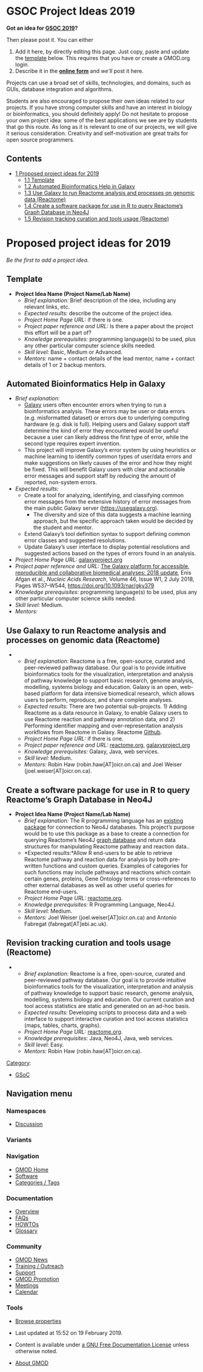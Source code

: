



<span id="top"></span>




# <span dir="auto">GSOC Project Ideas 2019</span>









**Got an idea for [GSOC 2019](GSoC "GSoC")?**

Then please post it. You can either

1.  Add it here, by directly editing this page. Just copy, paste and
    update the [template](#Template) below. This requires that you have
    or create a GMOD.org login.
2.  Describe it in the
    **<a href="http://bit.ly/gsoc-2019-ogi-propose" class="external text"
    rel="nofollow">online form</a>** and *we'll* post it here.

  
Projects can use a broad set of skills, technologies, and domains, such
as GUIs, database integration and algorithms.

Students are also encouraged to propose their own ideas related to our
projects. If you have strong computer skills and have an interest in
biology or bioinformatics, you should definitely apply! Do not hesitate
to propose your own project idea: some of the best applications we see
are by students that go this route. As long as it is relevant to one of
our projects, we will give it serious consideration. Creativity and
self-motivation are great traits for open source programmers.

  


## Contents



- [<span class="tocnumber">1</span> <span class="toctext">Proposed
  project ideas for 2019</span>](#Proposed_project_ideas_for_2019)
  - [<span class="tocnumber">1.1</span>
    <span class="toctext">Template</span>](#Template)
  - [<span class="tocnumber">1.2</span> <span class="toctext">Automated
    Bioinformatics Help in
    Galaxy</span>](#Automated_Bioinformatics_Help_in_Galaxy)
  - [<span class="tocnumber">1.3</span> <span class="toctext">Use Galaxy
    to run Reactome analysis and processes on genomic data
    (Reactome)</span>](#Use_Galaxy_to_run_Reactome_analysis_and_processes_on_genomic_data_.28Reactome.29)
  - [<span class="tocnumber">1.4</span> <span class="toctext">Create a
    software package for use in R to query Reactome’s Graph Database in
    Neo4J</span>](#Create_a_software_package_for_use_in_R_to_query_Reactome.E2.80.99s_Graph_Database_in_Neo4J)
  - [<span class="tocnumber">1.5</span> <span class="toctext">Revision
    tracking curation and tools usage
    (Reactome)</span>](#Revision_tracking_curation_and_tools_usage_.28Reactome.29)



# <span id="Proposed_project_ideas_for_2019" class="mw-headline">Proposed project ideas for 2019</span>

*Be the first to add a project idea.*

## <span id="Template" class="mw-headline">Template</span>

- **Project Idea Name (Project Name/Lab Name)**
  - *Brief explanation:* Brief description of the idea, including any
    relevant links, etc.
  - *Expected results:* describe the outcome of the project idea.
  - *Project Home Page URL:* if there is one.
  - *Project paper reference and URL:* Is there a paper about the
    project this effort will be a part of?
  - *Knowledge prerequisites:* programming language(s) to be used, plus
    any other particular computer science skills needed.
  - *Skill level:* Basic, Medium or Advanced.
  - *Mentors:* name + contact details of the lead mentor, name + contact
    details of 1 or 2 backup mentors.

  

## <span id="Automated_Bioinformatics_Help_in_Galaxy" class="mw-headline">Automated Bioinformatics Help in Galaxy</span>

- *Brief explanation:*
  - <a href="https://galaxyproject.org/" class="external text"
    rel="nofollow">Galaxy</a> users often encounter errors when trying
    to run a bioinformatics analysis. These errors may be user or data
    errors (e.g. misformatted dataset) or errors due to underlying
    computing hardware (e.g. disk is full). Helping users and Galaxy
    support staff determine the kind of error they encountered would be
    useful because a user can likely address the first type of error,
    while the second type requires expert invention.
  - This project will improve Galaxy’s error system by using heuristics
    or machine learning to identify common types of user/data errors and
    make suggestions on likely causes of the error and how they might be
    fixed. This will benefit Galaxy users with clear and actionable
    error messages and support staff by reducing the amount of reported,
    non-system errors.
- *Expected results:*
  - Create a tool for analyzing, identifying, and classifying common
    error messages from the extensive history of error messages from the
    main public Galaxy server
    (<a href="https://usegalaxy.org" class="external free"
    rel="nofollow">https://usegalaxy.org</a>).
    - The diversity and size of this data suggests a machine learning
      approach, but the specific approach taken would be decided by the
      student and mentor.
  - Extend Galaxy’s tool definition syntax to support defining common
    error classes and suggested resolutions.
  - Update Galaxy’s user interface to display potential resolutions and
    suggested actions based on the types of errors found in an analysis.
- *Project Home Page URL:*
  <a href="https://galaxyproject.org/" class="external text"
  rel="nofollow">galaxyproject.org</a>
- *Project paper reference and URL:*
  <a href="https://doi.org/10.1093/nar/gky379" class="external text"
  rel="nofollow">The Galaxy platform for accessible, reproducible and
  collaborative biomedical analyses: 2018 update</a>, Enis Afgan et al.,
  *Nucleic Acids Research*, Volume 46, Issue W1, 2 July 2018, Pages
  W537–W544,
  <a href="https://doi.org/10.1093/nar/gky379" class="external free"
  rel="nofollow">https://doi.org/10.1093/nar/gky379</a>
- *Knowledge prerequisites:* programming language(s) to be used, plus
  any other particular computer science skills needed.
- *Skill level:* Medium.
- *Mentors:*

## <span id="Use_Galaxy_to_run_Reactome_analysis_and_processes_on_genomic_data_.28Reactome.29" class="mw-headline">Use Galaxy to run Reactome analysis and processes on genomic data (Reactome)</span>

- - *Brief explanation:* Reactome is a free, open-source, curated and
    peer-reviewed pathway database. Our goal is to provide intuitive
    bioinformatics tools for the visualization, interpretation and
    analysis of pathway knowledge to support basic research, genome
    analysis, modelling, systems biology and education. Galaxy is an
    open, web-based platform for data intensive biomedical research,
    which allows users to perform, reproduce, and share complete
    analyses.
  - *Expected results:* There are two potential sub-projects. 1) Adding
    Reactome as a data resource in Galaxy, to enable Galaxy users to use
    Reactome reaction and pathway annotation data, and 2) Performing
    identifier mapping and over-representation analysis workflows from
    Reactome in Galaxy. Reactome
    <a href="https://github.com/reactome/" class="external text"
    rel="nofollow">Github</a>.
  - *Project Home Page URL:* if there is one.
  - *Project paper reference and URL:*
    <a href="https://reactome.org/" class="external text"
    rel="nofollow">reactome.org</a>,
    <a href="https://galaxyproject.org/" class="external text"
    rel="nofollow">galaxyproject.org</a>
  - *Knowledge prerequisites:* Galaxy, Java, web services.
  - *Skill level:* Medium.
  - *Mentors:* Robin Haw (robin.haw\[AT\]oicr.on.ca) and Joel Weiser
    (joel.weiser\[AT\]oicr.on.ca).

## <span id="Create_a_software_package_for_use_in_R_to_query_Reactome.E2.80.99s_Graph_Database_in_Neo4J" class="mw-headline">Create a software package for use in R to query Reactome’s Graph Database in Neo4J</span>

- **Project Idea Name (Project Name/Lab Name)**
  - *Brief explanation:* The R programming language has an
    <a href="https://neo4j.com/developer/r/" class="external text"
    rel="nofollow">existing package</a> for connection to Neo4J
    databases. This project’s purpose would be to use this package as a
    base to create a connection for querying Reactome’s Neo4J
    <a href="https://www.reactome.org/dev/graph-database"
    class="external text" rel="nofollow">graph database</a> and return
    data structures for manipulating Reactome pathway and reaction
    data..
  - *Expected results:*Allow R end-users to be able to retrieve Reactome
    pathway and reaction data for analysis by both pre-written functions
    and custom queries. Examples of categories for such functions may
    include pathways and reactions which contain certain genes,
    proteins, Gene Ontology terms or cross-references to other external
    databases as well as other useful queries for Reactome end-users.
  - *Project Home Page URL:*
    <a href="https://reactome.org/" class="external text"
    rel="nofollow">reactome.org</a>.
  - *Knowledge prerequisites:* R Programming Language, Neo4J.
  - *Skill level:* Medium.
  - *Mentors:* Joel Weiser (joel.weiser\[AT\]oicr.on.ca) and Antonio
    Fabregat (fabregat\[AT\]ebi.ac.uk).

## <span id="Revision_tracking_curation_and_tools_usage_.28Reactome.29" class="mw-headline">Revision tracking curation and tools usage (Reactome)</span>

- - *Brief explanation:* Reactome is a free, open-source, curated and
    peer-reviewed pathway database. Our goal is to provide intuitive
    bioinformatics tools for the visualization, interpretation and
    analysis of pathway knowledge to support basic research, genome
    analysis, modelling, systems biology and education. Our current
    curation and tool access statistics are static and generated on an
    ad-hoc basis.
  - *Expected results:* Developing scripts to proocess data and a web
    interface to support interactive curation and tool access statistics
    (maps, tables, charts, graphs).
  - *Project Home Page URL:*
    <a href="https://reactome.org/" class="external text"
    rel="nofollow">reactome.org</a>.
  - *Knowledge prerequisites:* Java, Neo4J, Java, web services.
  - *Skill level:* Easy.
  - *Mentors:* Robin Haw (robin.haw\[AT\]oicr.on.ca).




[Category](Special%3ACategories "Special%3ACategories"):

- [GSoC](Category%3AGSoC "Category%3AGSoC")






## Navigation menu



### Namespaces


- <span id="ca-talk"><a
  href="http://gmod.org/mediawiki/index.php?title=Talk:GSOC_Project_Ideas_2019&amp;action=edit&amp;redlink=1"
  accesskey="t"
  title="Discussion about the content page [t]">Discussion</a></span>


### 

### Variants[](#)








<a href="Main_Page"
style="background-image: url(../images/GMOD-cogs.png);"
title="Visit the main page"></a>


### Navigation



- <span id="n-GMOD-Home">[GMOD Home](Main_Page)</span>
- <span id="n-Software">[Software](GMOD_Components)</span>
- <span id="n-Categories-.2F-Tags">[Categories /
  Tags](Categories)</span>




### Documentation



- <span id="n-Overview">[Overview](Overview)</span>
- <span id="n-FAQs">[FAQs](Category%3AFAQ)</span>
- <span id="n-HOWTOs">[HOWTOs](Category%3AHOWTO)</span>
- <span id="n-Glossary">[Glossary](Glossary)</span>




### Community



- <span id="n-GMOD-News">[GMOD News](GMOD_News)</span>
- <span id="n-Training-.2F-Outreach">[Training /
  Outreach](Training_and_Outreach)</span>
- <span id="n-Support">[Support](Support)</span>
- <span id="n-GMOD-Promotion">[GMOD Promotion](GMOD_Promotion)</span>
- <span id="n-Meetings">[Meetings](Meetings)</span>
- <span id="n-Calendar">[Calendar](Calendar)</span>




### Tools

- <span id="t-smwbrowselink"><a href="Special%3ABrowse/GSOC_Project_Ideas_2019" rel="smw-browse">Browse
  properties</a></span>



- <span id="footer-info-lastmod">Last updated at 15:52 on 19 February
  2019.</span>
<!-- - <span id="footer-info-viewcount">41,274 page views.</span> -->
- <span id="footer-info-copyright">Content is available under
  <a href="http://www.gnu.org/licenses/fdl-1.3.html" class="external"
  rel="nofollow">a GNU Free Documentation License</a> unless otherwise
  noted.</span>

<!-- -->

- <span id="footer-places-about">[About
  GMOD](GMOD%3AAbout "GMOD%3AAbout")</span>

<!-- -->




